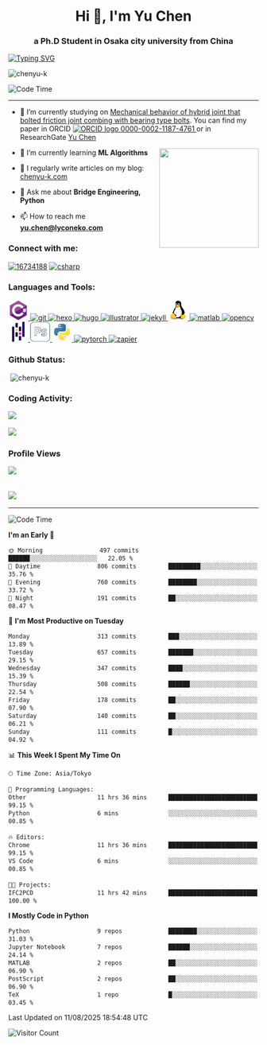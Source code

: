<h1 align="center">Hi 👋, I'm Yu Chen 
</h1> 
<h3 align="center">a Ph.D Student in Osaka city university from China</h3>


[![Typing SVG](https://readme-typing-svg.herokuapp.com?color=E536F7&vCenter=true&lines=Nice+to+meet+you+~~~;I'm+gonna+crash+out+%F0%9F%92%A4)](https://git.io/typing-svg)
<p align="left"> <img src="https://komarev.com/ghpvc/?username=chenyu-k&label=Profile%20views&color=0e75b6&style=flat&color=ff69b4" alt="chenyu-k" /> </p>


![Code Time](https://wakatime.com/badge/user/498009ed-f9e3-4dd5-be78-f87e631a4431.svg)

---

- 🔭 I’m currently studying on [Mechanical behavior of hybrid joint that bolted friction joint combing with bearing type bolts](https://www.researchgate.net/profile/Yu-Chen-505).  You can find my paper in ORCID <a href="https://orcid.org/0000-0002-1187-4761"> <img alt="ORCID logo" src="https://info.orcid.org/wp-content/uploads/2019/11/orcid_16x16.png" width="16" height="16" /> 0000-0002-1187-4761 </a> or in ResearchGate [Yu Chen](https://www.researchgate.net/profile/Yu-Chen-505)

<img align="right" width="200" height="200" src="https://raw.githubusercontent.com/ChenYu-K/ChenYu-K/main/charts/raining-pixel.gif">
     
- 🌱 I’m currently learning **ML Algorithms**

- 📝 I regularly write articles on my blog: [chenyu-k.com](https://www.chenyu-k.com/)
- 💬 Ask me about **Bridge Engineering, Python**

- 📫 How to reach me **yu.chen@lyconeko.com**


<h3 align="left">Connect with me:</h3>
<p align="left">
<a href="https://stackoverflow.com/users/16734188" target="blank"><img align="center" src="https://raw.githubusercontent.com/rahuldkjain/github-profile-readme-generator/master/src/images/icons/Social/stack-overflow.svg" alt="16734188" height="30" width="40" /></a>
<a href="https://www.researchgate.net/profile/Yu-Chen-505" target="_blank" rel="noreferrer"> <img align="center" src="https://raw.githubusercontent.com/ChenYu-K/ChenYu-K/main/charts/researchgate.svg" alt="csharp" width="35" height="35"/> </a>
</p>



<h3 align="left">Languages and Tools:</h3>
<p align="left"> <a href="https://www.w3schools.com/cs/" target="_blank" rel="noreferrer"> <img src="https://raw.githubusercontent.com/devicons/devicon/master/icons/csharp/csharp-original.svg" alt="csharp" width="40" height="40"/> </a> <a href="https://git-scm.com/" target="_blank" rel="noreferrer"> <img src="https://www.vectorlogo.zone/logos/git-scm/git-scm-icon.svg" alt="git" width="40" height="40"/> </a> <a href="hexo.io/" target="_blank" rel="noreferrer"> <img src="https://www.vectorlogo.zone/logos/hexoio/hexoio-icon.svg" alt="hexo" width="40" height="40"/> </a> <a href="https://gohugo.io/" target="_blank" rel="noreferrer"> <img src="https://api.iconify.design/logos-hugo.svg" alt="hugo" width="40" height="40"/> </a> <a href="https://www.adobe.com/in/products/illustrator.html" target="_blank" rel="noreferrer"> <img src="https://www.vectorlogo.zone/logos/adobe_illustrator/adobe_illustrator-icon.svg" alt="illustrator" width="40" height="40"/> </a> <a href="https://jekyllrb.com/" target="_blank" rel="noreferrer"> <img src="https://www.vectorlogo.zone/logos/jekyllrb/jekyllrb-icon.svg" alt="jekyll" width="40" height="40"/> </a> <a href="https://www.linux.org/" target="_blank" rel="noreferrer"> <img src="https://raw.githubusercontent.com/devicons/devicon/master/icons/linux/linux-original.svg" alt="linux" width="40" height="40"/> </a> <a href="https://www.mathworks.com/" target="_blank" rel="noreferrer"> <img src="https://upload.wikimedia.org/wikipedia/commons/2/21/Matlab_Logo.png" alt="matlab" width="40" height="40"/> </a> <a href="https://opencv.org/" target="_blank" rel="noreferrer"> <img src="https://www.vectorlogo.zone/logos/opencv/opencv-icon.svg" alt="opencv" width="40" height="40"/> </a> <a href="https://pandas.pydata.org/" target="_blank" rel="noreferrer"> <img src="https://raw.githubusercontent.com/devicons/devicon/2ae2a900d2f041da66e950e4d48052658d850630/icons/pandas/pandas-original.svg" alt="pandas" width="40" height="40"/> </a> <a href="https://www.photoshop.com/en" target="_blank" rel="noreferrer"> <img src="https://raw.githubusercontent.com/devicons/devicon/master/icons/photoshop/photoshop-line.svg" alt="photoshop" width="40" height="40"/> </a> <a href="https://www.python.org" target="_blank" rel="noreferrer"> <img src="https://raw.githubusercontent.com/devicons/devicon/master/icons/python/python-original.svg" alt="python" width="40" height="40"/> </a> <a href="https://pytorch.org/" target="_blank" rel="noreferrer"> <img src="https://www.vectorlogo.zone/logos/pytorch/pytorch-icon.svg" alt="pytorch" width="40" height="40"/> </a> <a href="https://zapier.com" target="_blank" rel="noreferrer"> <img src="https://www.vectorlogo.zone/logos/zapier/zapier-icon.svg" alt="zapier" width="40" height="40"/> </a> </p>

<h3 align="left">Github Status:</h3>
<p>&nbsp;<img align="center" src="https://github-readme-stats.vercel.app/api?username=chenyu-k&show_icons=true&locale=en&theme=radical" alt="chenyu-k" /></p>





<h3 align="left"> Coding Activity: </h3>

![](https://wakatime.com/share/@498009ed-f9e3-4dd5-be78-f87e631a4431/9902a985-451f-4593-9085-c77a0f966044.svg)

<img src="https://user-images.githubusercontent.com/73097560/115834477-dbab4500-a447-11eb-908a-139a6edaec5c.gif">

### Profile Views

![](https://count.getloli.com/get/@chenyu-k?theme=asoul)
</br>


</br>

<img src="https://user-images.githubusercontent.com/73097560/115834477-dbab4500-a447-11eb-908a-139a6edaec5c.gif">

---

<!--START_SECTION:waka-->
![Code Time](http://img.shields.io/badge/Code%20Time-1%2C750%20hrs%201%20min-blue)

**I'm an Early 🐤** 

```text
🌞 Morning                497 commits         ██████░░░░░░░░░░░░░░░░░░░   22.05 % 
🌆 Daytime                806 commits         █████████░░░░░░░░░░░░░░░░   35.76 % 
🌃 Evening                760 commits         ████████░░░░░░░░░░░░░░░░░   33.72 % 
🌙 Night                  191 commits         ██░░░░░░░░░░░░░░░░░░░░░░░   08.47 % 
```
📅 **I'm Most Productive on Tuesday** 

```text
Monday                   313 commits         ███░░░░░░░░░░░░░░░░░░░░░░   13.89 % 
Tuesday                  657 commits         ███████░░░░░░░░░░░░░░░░░░   29.15 % 
Wednesday                347 commits         ████░░░░░░░░░░░░░░░░░░░░░   15.39 % 
Thursday                 508 commits         ██████░░░░░░░░░░░░░░░░░░░   22.54 % 
Friday                   178 commits         ██░░░░░░░░░░░░░░░░░░░░░░░   07.90 % 
Saturday                 140 commits         ██░░░░░░░░░░░░░░░░░░░░░░░   06.21 % 
Sunday                   111 commits         █░░░░░░░░░░░░░░░░░░░░░░░░   04.92 % 
```


📊 **This Week I Spent My Time On** 

```text
🕑︎ Time Zone: Asia/Tokyo

💬 Programming Languages: 
Other                    11 hrs 36 mins      █████████████████████████   99.15 % 
Python                   6 mins              ░░░░░░░░░░░░░░░░░░░░░░░░░   00.85 % 

🔥 Editors: 
Chrome                   11 hrs 36 mins      █████████████████████████   99.15 % 
VS Code                  6 mins              ░░░░░░░░░░░░░░░░░░░░░░░░░   00.85 % 

🐱‍💻 Projects: 
IFC2PCD                  11 hrs 42 mins      █████████████████████████   100.00 % 
```

**I Mostly Code in Python** 

```text
Python                   9 repos             ████████░░░░░░░░░░░░░░░░░   31.03 % 
Jupyter Notebook         7 repos             ██████░░░░░░░░░░░░░░░░░░░   24.14 % 
MATLAB                   2 repos             ██░░░░░░░░░░░░░░░░░░░░░░░   06.90 % 
PostScript               2 repos             ██░░░░░░░░░░░░░░░░░░░░░░░   06.90 % 
TeX                      1 repo              █░░░░░░░░░░░░░░░░░░░░░░░░   03.45 % 
```




 Last Updated on 11/08/2025 18:54:48 UTC
<!--END_SECTION:waka-->

![Visitor Count](https://profile-counter.glitch.me/ChenYu-K/count.svg)



 




<!--  -->
<!-- # Powerby -->
<!-- [views-counter](https://github.com/antonkomarev/github-profile-views-counter) -->
<!--  -->
